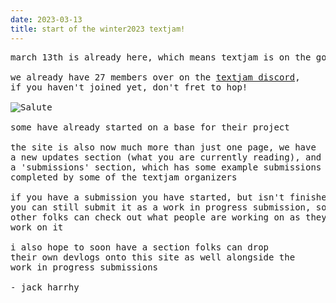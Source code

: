 ```yaml
---
date: 2023-03-13
title: start of the winter2023 textjam!
---
```


<pre>march 13th is already here, which means textjam is on the go!

we already have 27 members over on the <a href="https://discord.gg/m2VDZSqQwE">textjam discord</a>,
if you haven't joined yet, don't fret to hop!

<img alt="Salute" src="/winter2023/assets/updates/start/salute.png" />

some have already started on a base for their project

the site is also now much more than just one page, we have
a new updates section (what you are currently reading), and
a 'submissions' section, which has some example submissions
completed by some of the textjam organizers

if you have a submission you have started, but isn't finished
you can still submit it as a work in progress submission, so
other folks can check out what people are working on as they
work on it

i also hope to soon have a section folks can drop
their own devlogs onto this site as well alongside the
work in progress submissions

- jack harrhy</pre>
